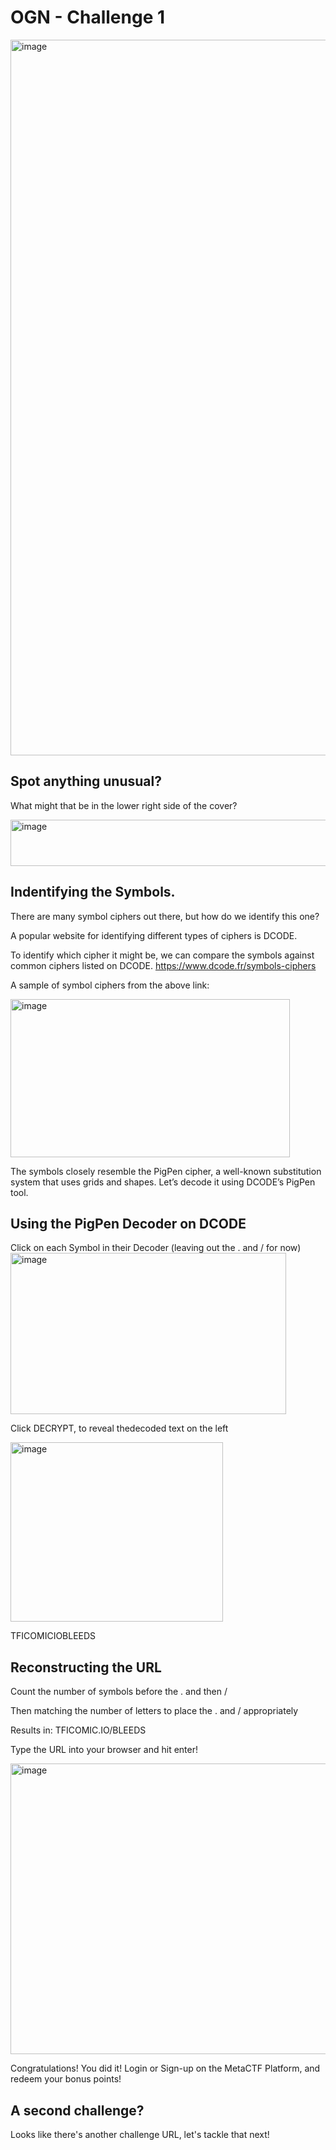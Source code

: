 # OGN - Challenge 1

<img width="744" height="1145" alt="image" src="https://github.com/user-attachments/assets/3ade800e-3b7d-4feb-a009-a6b99dcc93b3" />

## Spot anything unusual?
What might that be in the lower right side of the cover?

<img width="620" height="74" alt="image" src="https://github.com/user-attachments/assets/859ba928-3417-473f-b2a1-cc47e90c20e3" />

## Indentifying the Symbols.
There are many symbol ciphers out there, but how do we identify this one?

A popular website for identifying different types of ciphers is DCODE.

To identify which cipher it might be, we can compare the symbols against common ciphers listed on DCODE.
https://www.dcode.fr/symbols-ciphers

A sample of symbol ciphers from the above link:

<img width="447" height="253" alt="image" src="https://github.com/user-attachments/assets/954cc677-e76a-4ea6-8831-1489a3ffdd81" />

The symbols closely resemble the PigPen cipher, a well-known substitution system that uses grids and shapes. Let’s decode it using DCODE’s PigPen tool.


## Using the PigPen Decoder on DCODE
Click on each Symbol in their Decoder (leaving out the . and / for now)
<img width="441" height="258" alt="image" src="https://github.com/user-attachments/assets/52c9f904-0d3b-4dde-b121-c8c4ea264865" />

Click DECRYPT, to reveal thedecoded text on the left

<img width="340" height="287" alt="image" src="https://github.com/user-attachments/assets/cfb401a9-f1cf-41e4-ab0d-afe21e4bb65d" />

TFICOMICIOBLEEDS

## Reconstructing the URL
Count the number of symbols before the . and then /

Then matching the number of letters to place the . and / appropriately

Results in: TFICOMIC.IO/BLEEDS

Type the URL into your browser and hit enter!

<img width="904" height="465" alt="image" src="https://github.com/user-attachments/assets/3424bca7-46bf-4eb6-bdf3-b7f6bd0c1fd0" />

Congratulations! You did it!
Login or Sign-up on the MetaCTF Platform, and redeem your bonus points!

## A second challenge?
Looks like there's another challenge URL, let's tackle that next!
